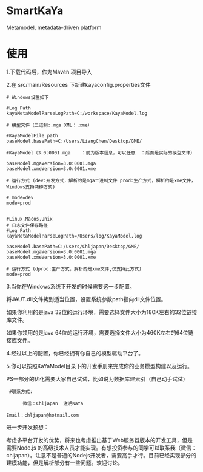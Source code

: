 # SmartKaYa
Metamodel, metadata-driven platform
# 使用
1.下载代码后，作为Maven 项目导入
   

2.在 src/main/Resources 下新建kayaconfig.properties文件

	# Windows设置如下
	
	#Log Path
	kayaMetaModelParseLogPath=C:/workspace/KayaModel.log
	
	# 模型文件（二进制:.mga XML：.xme）　
	
	#KayaModelFile path
	baseModel.basePath=C:/Users/LiangChen/Desktop/GME/
	
	#KayaModel（3.0:0001.mga    ：前为版本信息，可以任意  ：后面是实际的模型文件）
	
	baseModel.mgaVersion=3.0:0001.mga
	baseModel.xmeVersion=3.0:0001.xme
	
	# 运行方式 (dev:开发方式，解析的是mga二进制文件 prod:生产方式，解析的是xme文件，Windows支持两种方式)　
	
	# mode=dev
	mode=prod
	

    #Linux,Macos,Unix
    # 日志文件保存路径
    #Log Path
    kayaMetaModelParseLogPath=/Users/log/KayaModel.log

	baseModel.basePath=C:/Users/Chljapan/Desktop/GME/
	baseModel.mgaVersion=3.0:0001.mga
	baseModel.xmeVersion=3.0:0001.xme
   
    # 运行方式 (dprod:生产方式，解析的是xme文件,仅支持此方式)
    mode=prod

 3.当你在Windows系统下开发的时候需要这一步配置。
 
   将JAUT.dll文件拷到适当位置，设置系统参数path指向dll文件位置。
 
   如果你利用的是java 32位的运行环境，需要选择文件大小为180K左右的32位链接库文件。

   如果你领用的是java 64位的运行环境，需要选择文件大小为460K左右的64位链接库文件。

 
 4.经过以上的配置，你已经拥有你自己的模型驱动平台了。

 
 5.你可以按照KaYaModel目录下的开发手册来完成你的业务模型构建以及运行。

 
 PS一部分的优化需要大家自己试试，比如说为数据库建索引（自己动手试试）

 
	 #联系方式: 

          微信：Chljapan  注明KaYa

    Email：chljapan@hotmail.com
    
    
 
进一步开发预想：

 考虑多平台开发的优势，将来也考虑推出基于Web服务器版本的开发工具，但是需要Node.js 的高级技术人员才能实现。有想投资参与的同学可以联系我（微信：chljapan）。注意不是普通的Nodejs开发者，需要高手才行。目前已经实现部分的建模功能，但是解析部分有一些问题。欢迎讨论。

 
